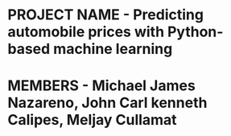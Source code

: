 # PROJECT NAME - Predicting automobile prices with Python-based machine learning
# MEMBERS - Michael James Nazareno, John Carl kenneth Calipes, Meljay Cullamat
